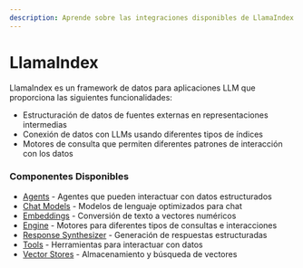 ```yaml
---
description: Aprende sobre las integraciones disponibles de LlamaIndex en Flowise
---
```


# LlamaIndex

LlamaIndex es un framework de datos para aplicaciones LLM que proporciona las siguientes funcionalidades:

* Estructuración de datos de fuentes externas en representaciones intermedias
* Conexión de datos con LLMs usando diferentes tipos de índices
* Motores de consulta que permiten diferentes patrones de interacción con los datos

### Componentes Disponibles

* [Agents](agents/) - Agentes que pueden interactuar con datos estructurados
* [Chat Models](chat-models/) - Modelos de lenguaje optimizados para chat
* [Embeddings](embeddings/) - Conversión de texto a vectores numéricos
* [Engine](engine/) - Motores para diferentes tipos de consultas e interacciones
* [Response Synthesizer](response-synthesizer/) - Generación de respuestas estructuradas
* [Tools](tools/) - Herramientas para interactuar con datos
* [Vector Stores](vector-stores/) - Almacenamiento y búsqueda de vectores
